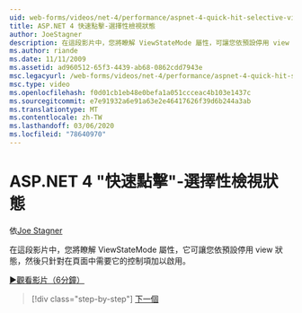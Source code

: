 ```yaml
---
uid: web-forms/videos/net-4/performance/aspnet-4-quick-hit-selective-view-state
title: ASP.NET 4 快速點擊-選擇性檢視狀態
author: JoeStagner
description: 在這段影片中，您將瞭解 ViewStateMode 屬性，可讓您依預設停用 view 狀態，然後只針對 requi 的控制項啟用它。
ms.author: riande
ms.date: 11/11/2009
ms.assetid: ad960512-65f3-4439-ab68-0862cdd7943e
msc.legacyurl: /web-forms/videos/net-4/performance/aspnet-4-quick-hit-selective-view-state
msc.type: video
ms.openlocfilehash: f0d01cb1eb48e0befa1a051ccceac4b103e1437c
ms.sourcegitcommit: e7e91932a6e91a63e2e46417626f39d6b244a3ab
ms.translationtype: MT
ms.contentlocale: zh-TW
ms.lasthandoff: 03/06/2020
ms.locfileid: "78640970"
---
```

# <a name="aspnet-4-quick-hit---selective-view-state"></a>ASP.NET 4 "快速點擊"-選擇性檢視狀態

依[Joe Stagner](https://github.com/JoeStagner)

在這段影片中，您將瞭解 ViewStateMode 屬性，它可讓您依預設停用 view 狀態，然後只針對在頁面中需要它的控制項加以啟用。

[&#9654;觀看影片（6分鐘）](https://channel9.msdn.com/Blogs/ASP-NET-Site-Videos/aspnet-4-quick-hit-selective-view-state)

> [!div class="step-by-step"]
> [下一個](aspnet-4-quick-hit-easy-state-compression.md)
